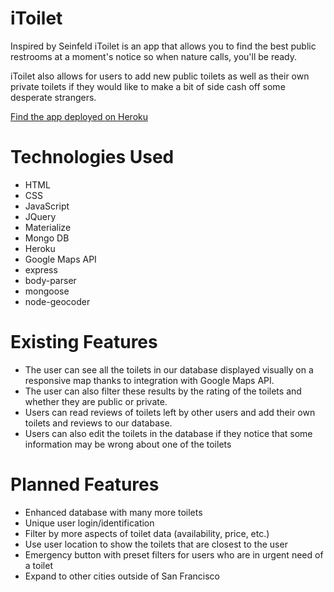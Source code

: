 # iToilet

Inspired by Seinfeld iToilet is an app that allows you to find the best public restrooms at a moment's notice so when nature calls, you'll be ready.

iToilet also allows for users to add new public toilets as well as their own private toilets if they would like to make a bit of side cash off some desperate strangers.

[Find the app deployed on Heroku](https://pure-lake-31539.herokuapp.com/)

# Technologies Used

- HTML
- CSS
- JavaScript
- JQuery
- Materialize
- Mongo DB
- Heroku
- Google Maps API
- express
- body-parser
- mongoose
- node-geocoder


# Existing Features

- The user can see all the toilets in our database displayed visually on a responsive map thanks to integration with Google Maps API.
- The user can also filter these results by the rating of the toilets and whether they are public or private.
- Users can read reviews of toilets left by other users and add their own toilets and reviews to our database.
- Users can also edit the toilets in the database if they notice that some information may be wrong about one of the toilets


# Planned Features

- Enhanced database with many more toilets
- Unique user login/identification
- Filter by more aspects of toilet data (availability, price, etc.)
- Use user location to show the toilets that are closest to the user
- Emergency button with preset filters for users who are in urgent need of a toilet
- Expand to other cities outside of San Francisco
